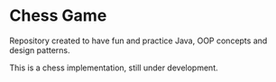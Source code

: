 # Chess Game

Repository created to have fun and practice Java, OOP concepts and design patterns.

This is a chess implementation, still under development.